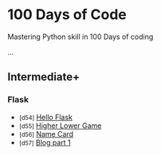 # 100 Days of Code

Mastering Python skill in 100 Days of coding

...

## Intermediate+

### Flask
- <small>[d54]</small> [Hello Flask](d54_hello_flask)
- <small>[d55]</small> [Higher Lower Game](d55_flask/final/higher-lower)
- <small>[d56]</small> [Name Card](d56_flask_templates/final/name-card)
- <small>[d57]</small> [Blog part 1](d57_jinja_templates_in_flask/final/blog)

